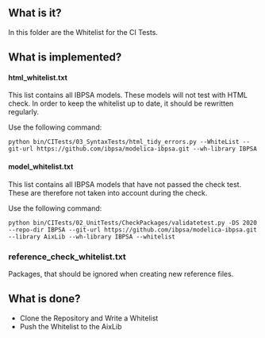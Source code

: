 ## What is it?
In this folder are the Whitelist for the CI Tests. 

## What is implemented? 

#### html_whitelist.txt
This list contains all IBPSA models. These models will not test with HTML check.
In order to keep the whitelist up to date, it should be rewritten regularly. 

Use the following command:

`python bin/CITests/03_SyntaxTests/html_tidy_errors.py --WhiteList --git-url https://github.com/ibpsa/modelica-ibpsa.git --wh-library IBPSA`		

#### model_whitelist.txt
This list contains all IBPSA models that have not passed the check test. These are therefore not taken into account during the check. 

Use the following command:

`python bin/CITests/02_UnitTests/CheckPackages/validatetest.py -DS 2020 --repo-dir IBPSA --git-url https://github.com/ibpsa/modelica-ibpsa.git  --library AixLib --wh-library IBPSA --whitelist`

### reference_check_whitelist.txt
Packages, that should be ignored when creating new reference files. 

## What is done?
- Clone the Repository and Write a Whitelist
- Push the Whitelist to the AixLib
